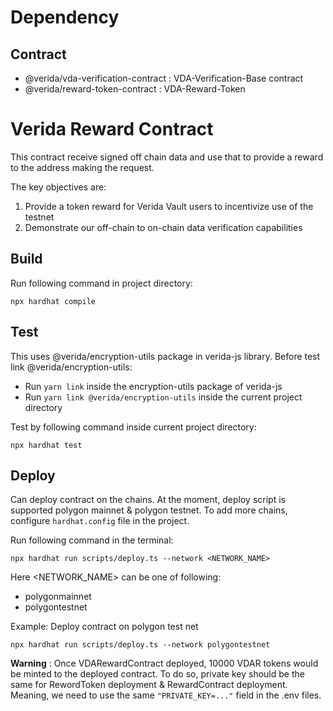 # Dependency
## Contract
- @verida/vda-verification-contract : VDA-Verification-Base contract
- @verida/reward-token-contract : VDA-Reward-Token

# Verida Reward Contract

This contract receive signed off chain data and use that to provide a reward to the address making the request.

The key objectives are:

1. Provide a token reward for Verida Vault users to incentivize use of the testnet
2. Demonstrate our off-chain to on-chain data verification capabilities

## Build
Run following command in project directory:
```
npx hardhat compile
```

## Test

This uses @verida/encryption-utils package in verida-js library.
Before test link @verida/encryption-utils:
- Run `yarn link` inside the encryption-utils package of verida-js
- Run `yarn link @verida/encryption-utils` inside the current project directory

Test by following command inside current project directory:
```
npx hardhat test
```

## Deploy

Can deploy contract on the chains. At the moment, deploy script is supported polygon mainnet & polygon testnet.
To add more chains, configure `hardhat.config` file in the project.

Run following command in the terminal:
```
npx hardhat run scripts/deploy.ts --network <NETWORK_NAME>
```
Here <NETWORK_NAME> can be one of following:
- polygonmainnet
- polygontestnet

Example: Deploy contract on polygon test net
```
npx hardhat run scripts/deploy.ts --network polygontestnet
```
**Warning** : Once VDARewardContract deployed, 10000 VDAR tokens would be minted to the deployed contract. To do so, private key should be the same for RewordToken deployment & RewardContract deployment. Meaning, we need to use the same `"PRIVATE_KEY=..."` field in the .env files.